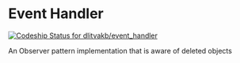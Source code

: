 # Event Handler

[ ![Codeship Status for dlitvakb/event_handler](https://www.codeship.io/projects/b0152970-585f-0130-1abe-123138152df8/status?branch=master)](https://www.codeship.io/projects/1504)

An Observer pattern implementation that is aware of deleted objects

